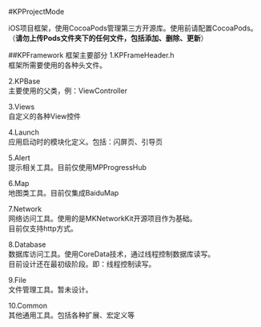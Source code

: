 #KPProjectMode   

iOS项目框架，使用CocoaPods管理第三方开源库。使用前请配置CocoaPods。（**请勿上传Pods文件夹下的任何文件，包括添加、删除、更新**）


##KPFramework 框架主要部分
1.KPFrameHeader.h   
框架所需要使用的各种头文件。    

2.KPBase     
主要使用的父类，例：ViewController     

3.Views    
自定义的各种View控件    

4.Launch    
应用启动时的模块化定义。包括：闪屏页、引导页      

5.Alert     
提示相关工具。目前仅使用MPProgressHub      

6.Map    
地图类工具。目前仅集成BaiduMap     

7.Network    
网络访问工具。使用的是MKNetworkKit开源项目作为基础。     
目前仅支持http方式。     

8.Database   
数据库访问工具。使用CoreData技术，通过线程控制数据库读写。     
目前设计还在最初级阶段。即：线程控制读写。    

9.File    
文件管理工具。暂未设计。    

10.Common    
其他通用工具。包括各种扩展、宏定义等